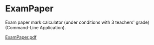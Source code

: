 # ExamPaper
Exam paper mark calculator (under conditions with 3 teachers' grade) (Command-Line Application).

[ExamPaper.pdf](https://github.com/user-attachments/files/17006395/ExamPaper.pdf)
